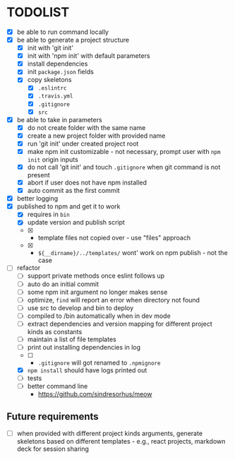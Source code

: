 # TODOLIST

* [x] be able to run command locally
* [x] be able to generate a project structure
  * [x] init with 'git init'
  * [x] init with 'npm init' with default parameters
  * [x] install dependencies
  * [x] init `package.json` fields
  * [x] copy skeletons
    * [x] `.eslintrc` 
    * [x] `.travis.yml`
    * [x] `.gitignore`
    * [x] `src`
* [x] be able to take in parameters
  * [x] do not create folder with the same name
  * [x] create a new project folder with provided name
  * [x] run 'git init' under created project root
  * [x] make npm init customizable - not necessary, prompt user with `npm init` origin inputs
  * [x] do not call 'git init' and touch `.gitignore` when git command is not present
  * [x] abort if user does not have npm installed
  * [x] auto commit as the first commit 
* [x] better logging
* [x] published to npm and get it to work
  * [x] requires in `bin`
  * [x] update version and publish script
  * [x] + template files not copied over - use "files" approach
  * [x] + `${__dirname}/../templates/` wont' work on npm publish - not the case
* [ ] refactor
  * [ ] support private methods once eslint follows up
  * [ ] auto do an initial commit
  * [ ] some npm init argument no longer makes sense
  * [ ] optimize, `find` will report an error when directory not found
  * [ ] use src to develop and bin to deploy
  * [ ] compiled to /bin automatically when in dev mode
  * [ ] extract dependencies and version mapping for different project kinds as constants 
  * [ ] maintain a list of file templates
  * [ ] print out installing dependencies in log 
  * [ ] + `.gitignore` will got renamed to `.npmignore`
  * [x] `npm install` should have logs printed out
  * [ ] tests 
  * [ ] better command line
    * https://github.com/sindresorhus/meow

## Future requirements

* [ ] when provided with different project kinds arguments, generate skeletons based on different templates - e.g., react projects, markdown deck for session sharing 
